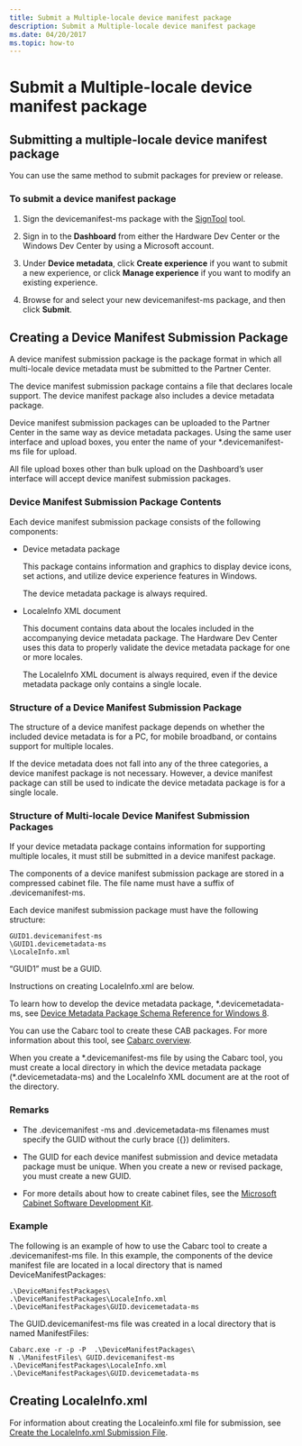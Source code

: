 ```yaml
---
title: Submit a Multiple-locale device manifest package
description: Submit a Multiple-locale device manifest package
ms.date: 04/20/2017
ms.topic: how-to
---
```


# Submit a Multiple-locale device manifest package

## Submitting a multiple-locale device manifest package

You can use the same method to submit packages for preview or release.

### To submit a device manifest package

1. Sign the devicemanifest-ms package with the [SignTool](/windows/win32/seccrypto/signtool) tool.

2. Sign in to the **Dashboard** from either the Hardware Dev Center or the Windows Dev Center by using a Microsoft account.

3. Under **Device metadata**, click **Create experience** if you want to submit a new experience, or click **Manage experience** if you want to modify an existing experience.

4. Browse for and select your new devicemanifest-ms package, and then click **Submit**.

## Creating a Device Manifest Submission Package

A device manifest submission package is the package format in which all multi-locale device metadata must be submitted to the Partner Center.

The device manifest submission package contains a file that declares locale support. The device manifest package also includes a device metadata package.

Device manifest submission packages can be uploaded to the Partner Center in the same way as device metadata packages. Using the same user interface and upload boxes, you enter the name of your \*.devicemanifest-ms file for upload.

All file upload boxes other than bulk upload on the Dashboard’s user interface will accept device manifest submission packages.

### Device Manifest Submission Package Contents

Each device manifest submission package consists of the following components:

* Device metadata package

    This package contains information and graphics to display device icons, set actions, and utilize device experience features in Windows.

    The device metadata package is always required.

* LocaleInfo XML document

    This document contains data about the locales included in the accompanying device metadata package. The Hardware Dev Center uses this data to properly validate the device metadata package for one or more locales.

    The LocaleInfo XML document is always required, even if the device metadata package only contains a single locale.

### Structure of a Device Manifest Submission Package

The structure of a device manifest package depends on whether the included device metadata is for a PC, for mobile broadband, or contains support for multiple locales.

If the device metadata does not fall into any of the three categories, a device manifest package is not necessary. However, a device manifest package can still be used to indicate the device metadata package is for a single locale.

### Structure of Multi-locale Device Manifest Submission Packages

If your device metadata package contains information for supporting multiple locales, it must still be submitted in a device manifest package.

The components of a device manifest submission package are stored in a compressed cabinet file. The file name must have a suffix of .devicemanifest-ms.

Each device manifest submission package must have the following structure:

``` syntax
GUID1.devicemanifest-ms
\GUID1.devicemetadata-ms
\LocaleInfo.xml
```

“GUID1” must be a GUID.

Instructions on creating LocaleInfo.xml are below.

To learn how to develop the device metadata package, \*.devicemetadata-ms, see [Device Metadata Package Schema Reference for Windows 8](/previous-versions/windows/hardware/metadata/dn465877(v=vs.85)).

You can use the Cabarc tool to create these CAB packages. For more information about this tool, see [Cabarc overview](/previous-versions/windows/it-pro/windows-server-2003/cc781787(v=ws.10)).

When you create a \*.devicemanifest-ms file by using the Cabarc tool, you must create a local directory in which the device metadata package (\*.devicemetadata-ms) and the LocaleInfo XML document are at the root of the directory.

### Remarks

* The .devicemanifest -ms and .devicemetadata-ms filenames must specify the GUID without the curly brace ({}) delimiters.

* The GUID for each device manifest submission and device metadata package must be unique. When you create a new or revised package, you must create a new GUID.

* For more details about how to create cabinet files, see the [Microsoft Cabinet Software Development Kit](/previous-versions/ms974336(v=msdn.10)).

### Example

The following is an example of how to use the Cabarc tool to create a .devicemanifest-ms file. In this example, the components of the device manifest file are located in a local directory that is named DeviceManifestPackages:

``` syntax
.\DeviceManifestPackages\
.\DeviceManifestPackages\LocaleInfo.xml
.\DeviceManifestPackages\GUID.devicemetadata-ms
```

The GUID.devicemanifest-ms file was created in a local directory that is named ManifestFiles:

``` syntax
Cabarc.exe -r -p -P  .\DeviceManifestPackages\
N .\ManifestFiles\ GUID.devicemanifest-ms
.\DeviceManifestPackages\LocaleInfo.xml
.\DeviceManifestPackages\GUID.devicemetadata-ms
```

## Creating LocaleInfo.xml

For information about creating the Localeinfo.xml file for submission, see [Create the LocaleInfo.xml Submission File](create-the-localeinfoxml-submission-file.md).
